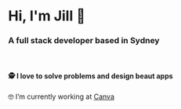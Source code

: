 <h1 align="left">Hi, I'm Jill 👋</h1>

<h3 align="left">A full stack developer based in Sydney</h3>


<br />

#### 🕵️ I love to solve problems and design beaut apps

🤓 I’m currently working at [Canva](https://canva.com/)
